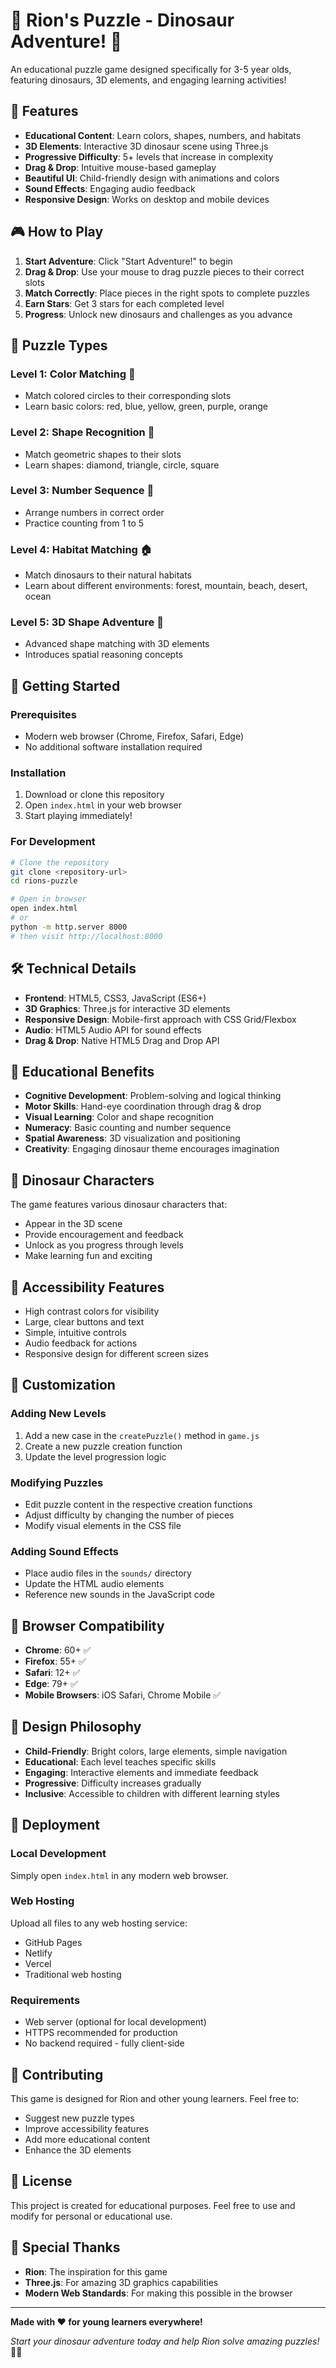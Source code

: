 # 🦕 Rion's Puzzle - Dinosaur Adventure! 🦖

An educational puzzle game designed specifically for 3-5 year olds, featuring dinosaurs, 3D elements, and engaging learning activities!

## 🌟 Features

- **Educational Content**: Learn colors, shapes, numbers, and habitats
- **3D Elements**: Interactive 3D dinosaur scene using Three.js
- **Progressive Difficulty**: 5+ levels that increase in complexity
- **Drag & Drop**: Intuitive mouse-based gameplay
- **Beautiful UI**: Child-friendly design with animations and colors
- **Sound Effects**: Engaging audio feedback
- **Responsive Design**: Works on desktop and mobile devices

## 🎮 How to Play

1. **Start Adventure**: Click "Start Adventure!" to begin
2. **Drag & Drop**: Use your mouse to drag puzzle pieces to their correct slots
3. **Match Correctly**: Place pieces in the right spots to complete puzzles
4. **Earn Stars**: Get 3 stars for each completed level
5. **Progress**: Unlock new dinosaurs and challenges as you advance

## 🧩 Puzzle Types

### Level 1: Color Matching 🎨
- Match colored circles to their corresponding slots
- Learn basic colors: red, blue, yellow, green, purple, orange

### Level 2: Shape Recognition 🔷
- Match geometric shapes to their slots
- Learn shapes: diamond, triangle, circle, square

### Level 3: Number Sequence 🔢
- Arrange numbers in correct order
- Practice counting from 1 to 5

### Level 4: Habitat Matching 🏠
- Match dinosaurs to their natural habitats
- Learn about different environments: forest, mountain, beach, desert, ocean

### Level 5: 3D Shape Adventure 🌟
- Advanced shape matching with 3D elements
- Introduces spatial reasoning concepts

## 🚀 Getting Started

### Prerequisites
- Modern web browser (Chrome, Firefox, Safari, Edge)
- No additional software installation required

### Installation
1. Download or clone this repository
2. Open `index.html` in your web browser
3. Start playing immediately!

### For Development
```bash
# Clone the repository
git clone <repository-url>
cd rions-puzzle

# Open in browser
open index.html
# or
python -m http.server 8000
# then visit http://localhost:8000
```

## 🛠️ Technical Details

- **Frontend**: HTML5, CSS3, JavaScript (ES6+)
- **3D Graphics**: Three.js for interactive 3D elements
- **Responsive Design**: Mobile-first approach with CSS Grid/Flexbox
- **Audio**: HTML5 Audio API for sound effects
- **Drag & Drop**: Native HTML5 Drag and Drop API

## 🎯 Educational Benefits

- **Cognitive Development**: Problem-solving and logical thinking
- **Motor Skills**: Hand-eye coordination through drag & drop
- **Visual Learning**: Color and shape recognition
- **Numeracy**: Basic counting and number sequence
- **Spatial Awareness**: 3D visualization and positioning
- **Creativity**: Engaging dinosaur theme encourages imagination

## 🦕 Dinosaur Characters

The game features various dinosaur characters that:
- Appear in the 3D scene
- Provide encouragement and feedback
- Unlock as you progress through levels
- Make learning fun and exciting

## 🌈 Accessibility Features

- High contrast colors for visibility
- Large, clear buttons and text
- Simple, intuitive controls
- Audio feedback for actions
- Responsive design for different screen sizes

## 🔧 Customization

### Adding New Levels
1. Add a new case in the `createPuzzle()` method in `game.js`
2. Create a new puzzle creation function
3. Update the level progression logic

### Modifying Puzzles
- Edit puzzle content in the respective creation functions
- Adjust difficulty by changing the number of pieces
- Modify visual elements in the CSS file

### Adding Sound Effects
- Place audio files in the `sounds/` directory
- Update the HTML audio elements
- Reference new sounds in the JavaScript code

## 📱 Browser Compatibility

- **Chrome**: 60+ ✅
- **Firefox**: 55+ ✅
- **Safari**: 12+ ✅
- **Edge**: 79+ ✅
- **Mobile Browsers**: iOS Safari, Chrome Mobile ✅

## 🎨 Design Philosophy

- **Child-Friendly**: Bright colors, large elements, simple navigation
- **Educational**: Each level teaches specific skills
- **Engaging**: Interactive elements and immediate feedback
- **Progressive**: Difficulty increases gradually
- **Inclusive**: Accessible to children with different learning styles

## 🚀 Deployment

### Local Development
Simply open `index.html` in any modern web browser.

### Web Hosting
Upload all files to any web hosting service:
- GitHub Pages
- Netlify
- Vercel
- Traditional web hosting

### Requirements
- Web server (optional for local development)
- HTTPS recommended for production
- No backend required - fully client-side

## 🤝 Contributing

This game is designed for Rion and other young learners. Feel free to:
- Suggest new puzzle types
- Improve accessibility features
- Add more educational content
- Enhance the 3D elements

## 📄 License

This project is created for educational purposes. Feel free to use and modify for personal or educational use.

## 🎉 Special Thanks

- **Rion**: The inspiration for this game
- **Three.js**: For amazing 3D graphics capabilities
- **Modern Web Standards**: For making this possible in the browser

---

**Made with ❤️ for young learners everywhere!**

*Start your dinosaur adventure today and help Rion solve amazing puzzles!* 🦕✨
